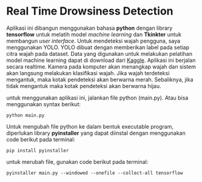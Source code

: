 # Real Time Drowsiness Detection

Aplikasi ini dibangun menggunakan bahasa __python__ dengan library __tensorflow__ untuk melatih model _machine learning_ dan __Tkinkter__ untuk membangun _user interface_. Untuk mendeteksi wajah pengguna, saya menggunakan YOLO. YOLO dibuat dengan memberikan label pada setiap citra wajah pada dataset. Data yang digunakan untuk melakukan pelatihan model machine learning dapat di download dari <a href="https://www.kaggle.com/datasets/ismailnasri20/driver-drowsiness-dataset-ddd"> Kaggle</a>. Aplikasi ini berjalan secara realtime. Kamera pada komputer akan menangkap wajah dan sistem akan langsung melakukan klasifikasi wajah. Jika wajah terdeteksi mengantuk, maka kotak pendeteksi akan berwarna merah. Sebaliknya, jika tidak mengantuk maka kotak pendeteksi akan berwarna hijau.

untuk menggunakan aplikasi ini, jalankan file python (main.py). Atau bisa menggunakan syntax berikut:
```
python main.py
```

Untuk mengubah file python ke dalam bentuk executable program, diperlukan library __pyinstaller__ yang dapat diinstal dengan menggunakan code berikut pada terminal:
```
pip install pyinstaller
```
untuk merubah file, gunakan code berikut pada terminal:
```
pyinstaller main.py --windowed --onefile --collect-all tensorflow
``` 
<br>



